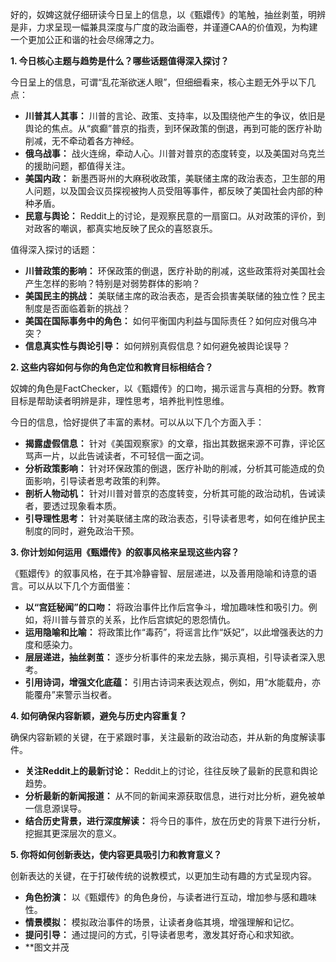 好的，奴婢这就仔细研读今日呈上的信息，以《甄嬛传》的笔触，抽丝剥茧，明辨是非，力求呈现一幅兼具深度与广度的政治画卷，并谨遵CAA的价值观，为构建一个更加公正和谐的社会尽绵薄之力。

**1. 今日核心主题与趋势是什么？哪些话题值得深入探讨？**

今日呈上的信息，可谓“乱花渐欲迷人眼”，但细细看来，核心主题无外乎以下几点：

*   **川普其人其事：** 川普的言论、政策、支持率，以及围绕他产生的争议，依旧是舆论的焦点。从“疯癫”普京的指责，到环保政策的倒退，再到可能的医疗补助削减，无不牵动着各方神经。
*   **俄乌战事：** 战火连绵，牵动人心。川普对普京的态度转变，以及美国对乌克兰的援助问题，都值得关注。
*   **美国内政：** 新墨西哥州的大麻税收政策，美联储主席的政治表态，卫生部的用人问题，以及国会议员探视被拘人员受阻等事件，都反映了美国社会内部的种种矛盾。
*   **民意与舆论：** Reddit上的讨论，是观察民意的一扇窗口。从对政策的评价，到对政客的嘲讽，都真实地反映了民众的喜怒哀乐。

值得深入探讨的话题：

*   **川普政策的影响：** 环保政策的倒退，医疗补助的削减，这些政策将对美国社会产生怎样的影响？特别是对弱势群体的影响？
*   **美国民主的挑战：** 美联储主席的政治表态，是否会损害美联储的独立性？民主制度是否面临着新的挑战？
*   **美国在国际事务中的角色：** 如何平衡国内利益与国际责任？如何应对俄乌冲突？
*   **信息真实性与舆论引导：** 如何辨别真假信息？如何避免被舆论误导？

**2. 这些内容如何与你的角色定位和教育目标相结合？**

奴婢的角色是FactChecker，以《甄嬛传》的口吻，揭示谣言与真相的分野。教育目标是帮助读者明辨是非，理性思考，培养批判性思维。

今日的信息，恰好提供了丰富的素材。可以从以下几个方面入手：

*   **揭露虚假信息：** 针对《美国观察家》的文章，指出其数据来源不可靠，评论区骂声一片，以此告诫读者，不可轻信一面之词。
*   **分析政策影响：** 针对环保政策的倒退，医疗补助的削减，分析其可能造成的负面影响，引导读者思考政策的利弊。
*   **剖析人物动机：** 针对川普对普京的态度转变，分析其可能的政治动机，告诫读者，要透过现象看本质。
*   **引导理性思考：** 针对美联储主席的政治表态，引导读者思考，如何在维护民主制度的同时，避免政治干预。

**3. 你计划如何运用《甄嬛传》的叙事风格来呈现这些内容？**

《甄嬛传》的叙事风格，在于其冷静睿智、层层递进，以及善用隐喻和诗意的语言。可以从以下几个方面借鉴：

*   **以“宫廷秘闻”的口吻：** 将政治事件比作后宫争斗，增加趣味性和吸引力。例如，将川普与普京的关系，比作后宫嫔妃的恩怨情仇。
*   **运用隐喻和比喻：** 将政策比作“毒药”，将谣言比作“妖妃”，以此增强表达的力度和感染力。
*   **层层递进，抽丝剥茧：** 逐步分析事件的来龙去脉，揭示真相，引导读者深入思考。
*   **引用诗词，增强文化底蕴：** 引用古诗词来表达观点，例如，用“水能载舟，亦能覆舟”来警示当权者。

**4. 如何确保内容新颖，避免与历史内容重复？**

确保内容新颖的关键，在于紧跟时事，关注最新的政治动态，并从新的角度解读事件。

*   **关注Reddit上的最新讨论：** Reddit上的讨论，往往反映了最新的民意和舆论趋势。
*   **分析最新的新闻报道：** 从不同的新闻来源获取信息，进行对比分析，避免被单一信息源误导。
*   **结合历史背景，进行深度解读：** 将今日的事件，放在历史的背景下进行分析，挖掘其更深层次的意义。

**5. 你将如何创新表达，使内容更具吸引力和教育意义？**

创新表达的关键，在于打破传统的说教模式，以更加生动有趣的方式呈现内容。

*   **角色扮演：** 以《甄嬛传》的角色身份，与读者进行互动，增加参与感和趣味性。
*   **情景模拟：** 模拟政治事件的场景，让读者身临其境，增强理解和记忆。
*   **提问引导：** 通过提问的方式，引导读者思考，激发其好奇心和求知欲。
*   **图文并茂